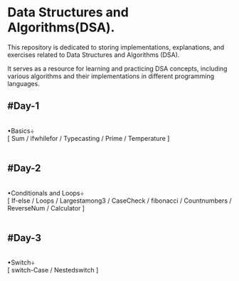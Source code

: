 # Data Structures and Algorithms(DSA).  
This repository is dedicated to storing implementations, explanations, and exercises related to Data Structures and Algorithms (DSA).

It serves as a resource for learning and practicing DSA concepts, including various algorithms and their implementations in different programming languages.
<br>
<h2>#Day-1</h2>
<br>
•Basics÷<br> [ Sum / ifwhilefor / Typecasting / Prime / Temperature ]
<br>
<br>
<h2>#Day-2</h2>
<br>
•Conditionals and Loops÷<br>[ If-else / Loops / Largestamong3 / CaseCheck / fibonacci / Countnumbers / ReverseNum / Calculator ]
<br>
<br>
<h2>#Day-3</h2>
<br>
•Switch÷<br>[ switch-Case / Nestedswitch ]
<br>
<br>
